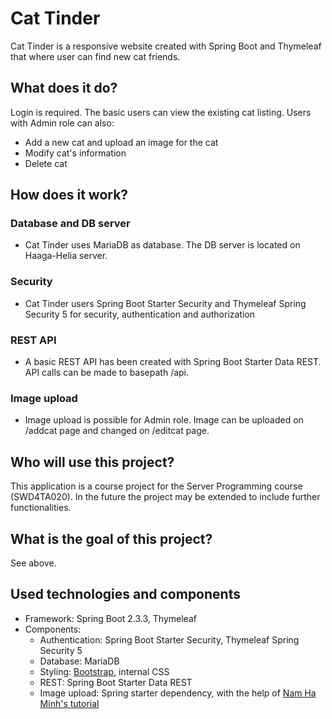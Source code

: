 # Cat Tinder

Cat Tinder is a responsive website created with Spring Boot and Thymeleaf that where user can find new cat friends. 

## What does it do?

Login is required. The basic users can view the existing cat listing. Users with Admin role can also:

- Add a new cat and upload an image for the cat
- Modify cat's information
- Delete cat

## How does it work?

### Database and DB server
- Cat Tinder uses MariaDB as database. The DB server is located on Haaga-Helia server.

### Security
- Cat Tinder users Spring Boot Starter Security and Thymeleaf Spring Security 5 for security, authentication and authorization

### REST API
- A basic REST API has been created with Spring Boot Starter Data REST. API calls can be made to basepath /api.

### Image upload
- Image upload is possible for Admin role. Image can be uploaded on /addcat page and changed on /editcat page.

## Who will use this project?

This application is a course project for the Server Programming course (SWD4TA020). In the future the project may be extended to include further functionalities.

## What is the goal of this project?

See above.

## Used technologies and components

- Framework: Spring Boot 2.3.3, Thymeleaf
- Components:
  - Authentication: Spring Boot Starter Security, Thymeleaf Spring Security 5
  - Database: MariaDB
  - Styling: [Bootstrap](https://www.getbootstrap.com/), internal CSS
  - REST: Spring Boot Starter Data REST
  - Image upload: Spring starter dependency, with the help of [Nam Ha Minh's tutorial](https://www.codejava.net/frameworks/spring-boot/spring-boot-file-upload-tutorial#)